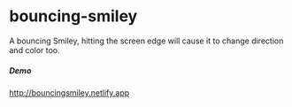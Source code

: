 # bouncing-smiley
A bouncing Smiley, hitting the screen edge will cause it to change direction and color too.

##### Demo
http://bouncingsmiley.netlify.app
